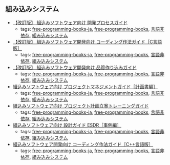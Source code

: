 組み込みシステム
---
* [【改訂版】 組込みソフトウェア向け 開発プロセスガイド](http://www.ipa.go.jp/files/000005126.pdf)
    * tags: [free-programming-books-ja](../tags/free-programming-books-ja.md), [free-programming-books](../tags/free-programming-books.md), [言語非依存](../tags/言語非依存.md), [組み込みシステム](../tags/組み込みシステム.md)
* [【改訂版】 組込みソフトウェア開発向け コーディング作法ガイド［C言語版］](http://www.ipa.go.jp/files/000005123.pdf)
    * tags: [free-programming-books-ja](../tags/free-programming-books-ja.md), [free-programming-books](../tags/free-programming-books.md), [言語非依存](../tags/言語非依存.md), [組み込みシステム](../tags/組み込みシステム.md)
* [【改訂版】 組込みソフトウェア開発向け 品質作り込みガイド](http://www.ipa.go.jp/files/000005146.pdf)
    * tags: [free-programming-books-ja](../tags/free-programming-books-ja.md), [free-programming-books](../tags/free-programming-books.md), [言語非依存](../tags/言語非依存.md), [組み込みシステム](../tags/組み込みシステム.md)
* [組込みソフトウェア向け プロジェクトマネジメントガイド［計画書編］](http://www.ipa.go.jp/files/000005116.pdf)
    * tags: [free-programming-books-ja](../tags/free-programming-books-ja.md), [free-programming-books](../tags/free-programming-books.md), [言語非依存](../tags/言語非依存.md), [組み込みシステム](../tags/組み込みシステム.md)
* [組込みソフトウェア向け プロジェクト計画立案トレーニングガイド](http://www.ipa.go.jp/files/000005145.pdf)
    * tags: [free-programming-books-ja](../tags/free-programming-books-ja.md), [free-programming-books](../tags/free-programming-books.md), [言語非依存](../tags/言語非依存.md), [組み込みシステム](../tags/組み込みシステム.md)
* [組込みソフトウェア向け 設計ガイド ESDR［事例編］](http://www.ipa.go.jp/files/000005148.pdf)
    * tags: [free-programming-books-ja](../tags/free-programming-books-ja.md), [free-programming-books](../tags/free-programming-books.md), [言語非依存](../tags/言語非依存.md), [組み込みシステム](../tags/組み込みシステム.md)
* [組込みソフトウェア開発向け コーディング作法ガイド［C++言語版］](http://www.ipa.go.jp/files/000005142.pdf)
    * tags: [free-programming-books-ja](../tags/free-programming-books-ja.md), [free-programming-books](../tags/free-programming-books.md), [言語非依存](../tags/言語非依存.md), [組み込みシステム](../tags/組み込みシステム.md)
